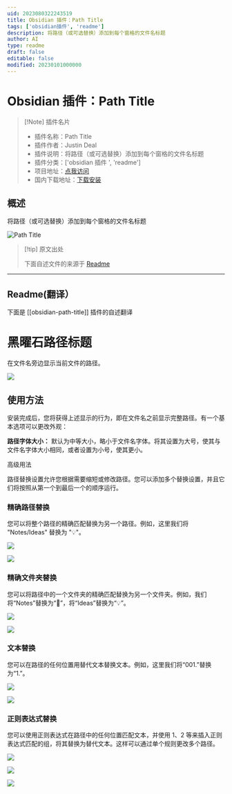 ```yaml
---
uid: 2023080322243519
title: Obsidian 插件：Path Title
tags: ['obsidian插件', 'readme']
description: 将路径（或可选替换）添加到每个窗格的文件名标题
author: AI
type: readme
draft: false
editable: false
modified: 20230101000000
---
```


# Obsidian 插件：Path Title

> [!Note] 插件名片
> - 插件名称：Path Title
> - 插件作者：Justin Deal
> - 插件说明：将路径（或可选替换）添加到每个窗格的文件名标题
> - 插件分类：['obsidian 插件 ', 'readme']
> - 项目地址：[点我访问](https://github.com/jdeal/obsidian-path-title-plugin)
> - 国内下载地址：[下载安装](https://pkmer.cn/products/plugin/pluginMarket/?obsidian-path-title)

## 概述

将路径（或可选替换）添加到每个窗格的文件名标题

![Path Title](https://cdn.pkmer.cn/covers/obsidian-path-title.png!pkmer)

> [!tip] 原文出处
>
>下面自述文件的来源于 [Readme](https://ghproxy.net/https://raw.githubusercontent.com/jdeal/obsidian-path-title-plugin/main/README.md)

---

## Readme(翻译）

下面是 [[obsidian-path-title]] 插件的自述翻译

# 黑曜石路径标题

在文件名旁边显示当前文件的路径。

![](https://cdn.zappy.app/2480008e89fcb8b9ca52eacaf7022f8b.png)

## 使用方法

安装完成后，您将获得上述显示的行为，即在文件名之前显示完整路径。有一个基本选项可以更改外观：

**路径字体大小：** 默认为中等大小，略小于文件名字体。将其设置为大号，使其与文件名字体大小相同，或者设置为小号，使其更小。

高级用法

路径替换设置允许您根据需要缩短或修改路径。您可以添加多个替换设置，并且它们将按照从第一个到最后一个的顺序运行。

### 精确路径替换

您可以将整个路径的精确匹配替换为另一个路径。例如，这里我们将 "Notes/Ideas" 替换为 "💡"。

![](https://cdn.zappy.app/c7c80545823b131908a173aff455059a.png)

![](https://cdn.zappy.app/b3f04d7599f777aba73faf432df023de.png)

### 精确文件夹替换

您可以将路径中的一个文件夹的精确匹配替换为另一个文件夹。例如，我们将“Notes”替换为“📝”，将“Ideas”替换为“💡”。

![](https://cdn.zappy.app/44c39537ea4aef649577a854a335f92c.png)

![](https://cdn.zappy.app/2ebeb35ecd46ce5325f071323f9f8e66.png)

### 文本替换

您可以在路径的任何位置用替代文本替换文本。例如，这里我们将“001.”替换为“1.”。

![](https://cdn.zappy.app/54641a2295ecde28d2b3ab08d43f074e.png)

![](https://cdn.zappy.app/1ce42f3bce22a390ffb31bf218e5a61b.png)

### 正则表达式替换

您可以使用正则表达式在路径中的任何位置匹配文本，并使用 $1、$2 等来插入正则表达式匹配的组，将其替换为替代文本。这样可以通过单个规则更改多个路径。

![](https://cdn.zappy.app/4a49fc9af3368e517121c63a2c7274ad.png)

![](https://cdn.zappy.app/1ce42f3bce22a390ffb31bf218e5a61b.png)

![](https://cdn.zappy.app/8ca611abe0aefcac318ec13c149a6c11.png)
